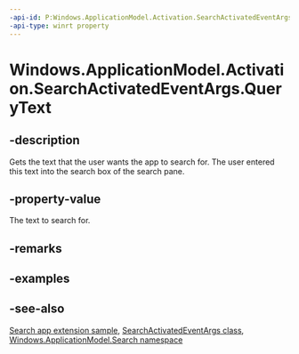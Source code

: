 ```yaml
---
-api-id: P:Windows.ApplicationModel.Activation.SearchActivatedEventArgs.QueryText
-api-type: winrt property
---
```


<!-- Property syntax
public string QueryText { get; }
-->

# Windows.ApplicationModel.Activation.SearchActivatedEventArgs.QueryText

## -description
Gets the text that the user wants the app to search for. The user entered this text into the search box of the search pane.

## -property-value
The text to search for.

## -remarks

## -examples

## -see-also
[Search app extension sample](https://go.microsoft.com/fwlink/p/?linkid=234892), [SearchActivatedEventArgs class](searchactivatedeventargs.md), [Windows.ApplicationModel.Search namespace](../windows.applicationmodel.search/windows_applicationmodel_search.md)
